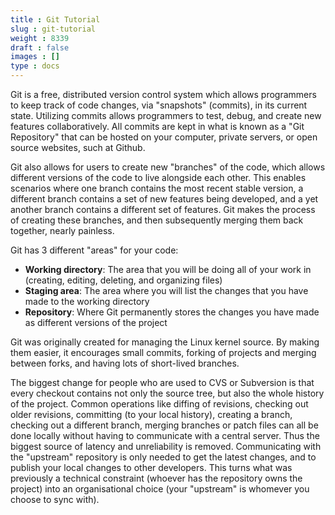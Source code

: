 ```yaml
---
title : Git Tutorial
slug : git-tutorial
weight : 8339
draft : false
images : []
type : docs
---
```


Git is a free, distributed version control system which allows programmers to keep track of code changes, via "snapshots" (commits), in its current state. Utilizing commits allows programmers to test, debug, and create new features collaboratively. All commits are kept in what is known as a "Git Repository" that can be hosted on your computer, private servers, or open source websites, such at Github.

Git also allows for users to create new "branches" of the code, which allows different versions of the code to live alongside each other. This enables scenarios where one branch contains the most recent stable version, a different branch contains a set of new features being developed, and a yet another branch contains a different set of features. Git makes the process of creating these branches, and then subsequently merging them back together, nearly painless.

Git has 3 different "areas" for your code:
- **Working directory**: The area that you will be doing all of your work in (creating, editing, deleting, and organizing files)
- **Staging area**: The area where you will list the changes that you have made to the working directory 
- **Repository**: Where Git permanently stores the changes you have made as different versions of the project

Git was originally created for managing the Linux kernel source. By making them easier, it encourages small commits, forking of projects and merging between forks, and having lots of short-lived branches.

The biggest change for people who are used to CVS or Subversion is that every checkout contains not only the source tree, but also the whole history of the project. Common operations like diffing of revisions, checking out older revisions, committing (to your local history), creating a branch, checking out a different branch, merging branches or patch files can all be done locally without having to communicate with a central server. Thus the biggest source of latency and unreliability is removed. Communicating with the "upstream" repository is only needed to get the latest changes, and to publish your local changes to other developers. This turns what was previously a technical constraint (whoever has the repository owns the project) into an organisational choice (your "upstream" is whomever you choose to sync with).

